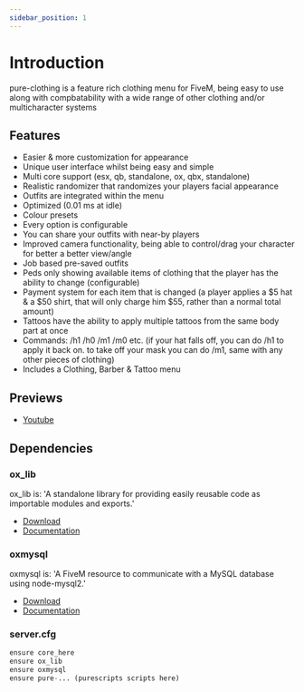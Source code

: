 ```yaml
---
sidebar_position: 1
---
```


# Introduction

pure-clothing is a feature rich clothing menu for FiveM, being easy to use along with compbatability with a wide range of other clothing and/or multicharacter systems

## Features

- Easier & more customization for appearance
- Unique user interface whilst being easy and simple
- Multi core support (esx, qb, standalone, ox, qbx, standalone)
- Realistic randomizer that randomizes your players facial appearance
- Outfits are integrated within the menu
- Optimized (0.01 ms at idle)
- Colour presets
- Every option is configurable
- You can share your outfits with near-by players
- Improved camera functionality, being able to control/drag your character for better a better view/angle
- Job based pre-saved outfits
- Peds only showing available items of clothing that the player has the ability to change (configurable)
- Payment system for each item that is changed (a player applies a $5 hat & a $50 shirt, that will only charge him $55, rather than a normal total amount)
- Tattoos have the ability to apply multiple tattoos from the same body part at once
- Commands: /h1 /h0 /m1 /m0 etc. (if your hat falls off, you can do /h1 to apply it back on. to take off your mask you can do /m1, same with any other pieces of clothing)
- Includes a Clothing, Barber & Tattoo menu

## Previews

- [Youtube](https://www.youtube.com/watch?v=XER-RzmPugI)

## Dependencies

### ox_lib

ox_lib is: 'A standalone library for providing easily reusable code as importable modules and exports.'

- [Download](https://github.com/overextended/ox_lib/releases/)
- [Documentation](https://overextended.dev/ox_lib)

### oxmysql

oxmysql is: 'A FiveM resource to communicate with a MySQL database using node-mysql2.'

- [Download](https://github.com/overextended/oxmysql/releases)
- [Documentation](https://overextended.dev/oxmysql)

### server.cfg

```python title="server.cfg"
ensure core_here
ensure ox_lib
ensure oxmysql
ensure pure-... (purescripts scripts here)
```
